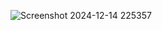 
![Screenshot 2024-12-14 225357](https://github.com/user-attachments/assets/17b75799-8f21-4f80-bba2-1d775f38b12d)
